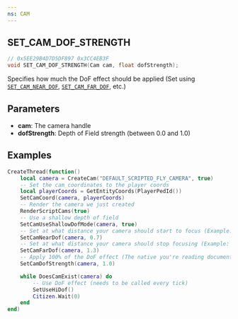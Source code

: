 ```yaml
---
ns: CAM
---
```

## SET_CAM_DOF_STRENGTH

```c
// 0x5EE29B4D7D5DF897 0x3CC4EB3F
void SET_CAM_DOF_STRENGTH(Cam cam, float dofStrength);
```

Specifies how much the DoF effect should be applied (Set using [`SET_CAM_NEAR_DOF`](#_0x3FA4BF0A7AB7DE2C), [`SET_CAM_FAR_DOF`](#_0xEDD91296CD01AEE0), etc.)

## Parameters
* **cam**: The camera handle
* **dofStrength**: Depth of Field strength (between 0.0 and 1.0)

## Examples
```lua
CreateThread(function()
    local camera = CreateCam("DEFAULT_SCRIPTED_FLY_CAMERA", true)
    -- Set the cam coordinates to the player coords
    local playerCoords = GetEntityCoords(PlayerPedId())
    SetCamCoord(camera, playerCoords)
    -- Render the camera we just created
    RenderScriptCams(true)
    -- Use a shallow depth of field
    SetCamUseShallowDofMode(camera, true)
    -- Set at what distance your camera should start to focus (Example: 0.7 meters)
    SetCamNearDof(camera, 0.7)
    -- Set at what distance your camera should stop focusing (Example: 1.3 meters)
    SetCamFarDof(camera, 1.3)
    -- Apply 100% of the DoF effect (The native you're reading documentation on)
    SetCamDofStrength(camera, 1.0)

    while DoesCamExist(camera) do
        -- Use DoF effect (needs to be called every tick)
        SetUseHiDof()
        Citizen.Wait(0)  
    end
end)
```
